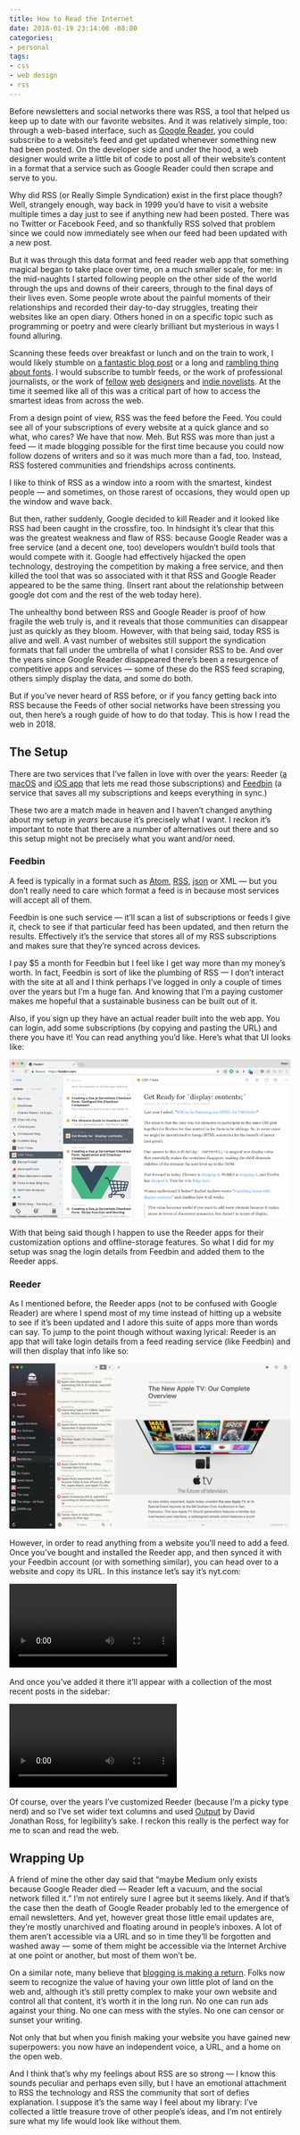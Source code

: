 ```yaml
---
title: How to Read the Internet
date: 2018-01-19 23:14:00 -08:00
categories:
- personal
tags:
- css
- web design
- rss
---
```


Before newsletters and social networks there was RSS, a tool that helped us keep up to date with our favorite websites. And it was relatively simple, too: through a web-based interface, such as [Google Reader](https://en.wikipedia.org/wiki/Google_Reader/), you could subscribe to a website’s feed and get updated whenever something new had been posted. On the developer side and under the hood, a web designer would write a little bit of code to post all of their website’s content in a format that a service such as Google Reader could then scrape and serve to you.

Why did RSS (or Really Simple Syndication) exist in the first place though? Well, strangely enough, way back in 1999 you’d have to visit a website multiple times a day just to see if anything new had been posted. There was no Twitter or Facebook Feed, and so thankfully RSS solved that problem since we could now immediately see when our feed had been updated with a new post. 

But it was through this data format and feed reader web app that something magical began to take place over time, on a much smaller scale, for me: in the mid-naughts I started following people on the other side of the world through the ups and downs of their careers, through to the final days of their lives even. Some people wrote about the painful moments of their relationships and recorded their day-to-day struggles, treating their websites like an open diary. Others honed in on a specific topic such as programming or poetry and were clearly brilliant but mysterious in ways I found alluring. 

Scanning these feeds over breakfast or lunch and on the train 
to work, I would likely stumble on [a fantastic blog post](http://www.kungfugrippe.com/post/169873399/clackity-noise) or a long and [rambling thing about fonts](https://ilovetypography.com/2007/10/22/so-you-want-to-create-a-font-part-1/). I would subscribe to tumblr feeds, or the work of professional journalists, or the work of [fellow](http://www.zeldman.com/) [web](http://aworkinglibrary.com/) [designers](https://adactio.com) and [indie novelists](http://www.hughhowey.com/blog/). At the time it seemed like all of this was a critical part of how to access the smartest ideas from across the web.
 
From a design point of view, RSS was the feed before the Feed. You could see all of your subscriptions of every website at a quick glance and so what, who cares? We have that now. Meh. But RSS was more than just a feed — it made blogging possible for the first time because you could now follow dozens of writers and so it was much more than a fad, too. Instead, RSS fostered communities and friendships across continents. 

I like to think of RSS as a window into a room with the smartest, kindest people — and sometimes, on those rarest of occasions, they would open up the window and wave back.

But then, rather suddenly, Google decided to kill Reader and it looked like RSS had been caught in the crossfire, too. In hindsight it’s clear that this was the greatest weakness and flaw of RSS: because Google Reader was a free service (and a decent one, too) developers wouldn’t build tools that would compete with it. Google had effectively hijacked the open technology, destroying the competition by making a free service, and then killed the tool that was so associated with it that RSS and Google Reader appeared to be the same thing. (Insert rant about the relationship between google dot com and the rest of the web today here).

The unhealthy bond between RSS and Google Reader is proof of how fragile the web truly is, and it reveals that those communities can disappear just as quickly as they bloom. However, with that being said, today RSS is alive and well. A vast number of websites still support the syndication formats that fall under the umbrella of what I consider RSS to be. And over the years since Google Reader disappeared there’s been a resurgence of competitive apps and services — some of these do the RSS feed scraping, others simply display the data, and some do both. 

But if you’ve never heard of RSS before, or if you fancy getting back into RSS because the Feeds of other social networks have been stressing you out, then here’s a rough guide of how to do that today. This is how I read the web in 2018.


## The Setup
There are two services that I’ve fallen in love with over the years: Reeder ([a macOS](http://reederapp.com/mac/) and [iOS app](http://reederapp.com/ios/) that lets me read those subscriptions) and [Feedbin](https://feedbin.com/) (a service that saves all my subscriptions and keeps everything in sync.)

These two are a match made in heaven and I haven’t changed anything about my setup in *years* because it’s precisely what I want. I reckon it’s important to note that there are a number of alternatives out there and so this setup might not be precisely what you want and/or need. 

### Feedbin 
A feed is typically in a format such as [Atom](https://en.wikipedia.org/wiki/Atom_(Web_standard)), [RSS](https://en.wikipedia.org/wiki/RSS), [json](https://jsonfeed.org/) or XML — but you don’t really need to care which format a feed is in because most services will accept all of them. 

Feedbin is one such service — it’ll scan a list of subscriptions  or feeds I give it, check to see if that particular feed has been updated, and then return the results. Effectively it’s the service that stores all of my RSS subscriptions and makes sure that they’re synced across devices. 

I pay $5 a month for Feedbin but I feel like I get way more than my money’s worth. In fact, Feedbin is sort of like the plumbing of RSS — I don’t interact with the site at all and I think perhaps I’ve logged in only a couple of times over the years but I’m a huge fan. And knowing that I’m a paying customer makes me hopeful that a sustainable business can be built out of it.

Also, if you sign up they have an actual reader built into the web app. You can login, add some subscriptions (by copying and pasting the URL) and there you have it! You can read anything you’d like. Here’s what that UI looks like:

![Screenshot 2018-01-19 23.01.png](/uploads/Screenshot%202018-01-19%2023.01.png)

With that being said though I happen to use the Reeder apps for their customization options and offline-storage features. So what I did for my setup was snag the login details from Feedbin and added them to the Reeder apps.


### Reeder 
As I mentioned before, the Reeder apps (not to be confused with Google Reader) are where I spend most of my time instead of hitting up a website to see if it’s been updated and I adore this suite of apps more than words can say. To jump to the point though without waxing lyrical: Reeder is an app that will take login details from a feed reading service (like Feedbin) and will then display that info like so:

![s01@2x.png](/uploads/s01@2x.png)

However, in order to read anything from a website you’ll need to add a feed. Once you’ve bought and installed the Reeder app, and then synced it with your Feedbin account (or with something similar), you can head over to a website and copy its URL. In this instance let’s say it’s nyt.com:

<video autoplay="autoplay" loop="loop" class='m-wrapper cell-b20'>
<source src="/uploads/1.mp4" type="video/mp4" /></video>

And once you’ve added it there it’ll appear with a collection of the most recent posts in the sidebar:

<video autoplay="autoplay" loop="loop" class='m-wrapper cell-b20'>
<source src="/uploads/2.mp4" type="video/mp4" /></video>

Of course, over the years I’ve customized Reeder (because I’m a picky type nerd) and so I‘ve set wider text columns and used [Output](https://djr.com/output/) by David Jonathan Ross, for legibility’s sake. I reckon this really is the perfect way for me to scan and read the web. 


## Wrapping Up

A friend of mine the other day said that “maybe Medium only exists because Google Reader died — Reader left a vacuum, and the social network filled it.” I’m not entirely sure I agree but it seems likely. And if that’s the case then the death of Google Reader probably led to the emergence of email newsletters. And yet, however great those little email updates are, they’re mostly unarchived and floating around in people’s inboxes. A lot of them aren’t accessible via a URL and so in time they’ll be forgotten and washed away — some of them might be accessible via the Internet Archive at one point or another, but most of them won’t be.

On a similar note, many believe that [blogging is making a return](https://ia.net/topics/web-trend-map-2018/). Folks now seem to recognize the value of having your own little plot of land on the web and, although it’s still pretty complex to make your own website and control all that content, it’s worth it in the long run. No one can run ads against your thing. No one can mess with the styles. No one can censor or sunset your writing. 

Not only that but when you finish making your website you have gained new superpowers: you now have an independent voice, a URL, and a home on the open web. 

And I think that’s why my feelings about RSS are so strong — I know this sounds peculiar and perhaps even silly, but I have an emotional attachment to RSS the technology and RSS the community that sort of defies explanation. I suppose it’s the same way I feel about my library: I’ve collected a little treasure trove of other people’s ideas, and I’m not entirely sure what my life would look like without them.





